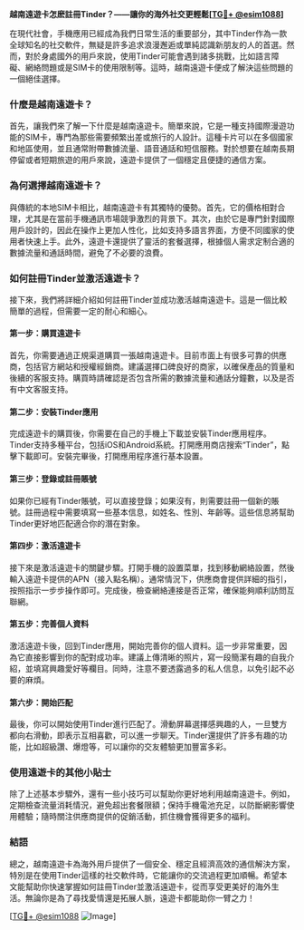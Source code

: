 **越南遠遊卡怎麽註冊Tinder？——讓你的海外社交更輕鬆[[TG💪+ @esim1088](https://t.me/s/esim1088)]**

在現代社會，手機應用已經成為我們日常生活的重要部分，其中Tinder作為一款全球知名的社交軟件，無疑是許多追求浪漫邂逅或單純認識新朋友的人的首選。然而，對於身處國外的用戶來說，使用Tinder可能會遇到諸多挑戰，比如語言障礙、網絡問題或是SIM卡的使用限制等。這時，越南遠遊卡便成了解決這些問題的一個絕佳選擇。

### **什麼是越南遠遊卡？**

首先，讓我們來了解一下什麼是越南遠遊卡。簡單來說，它是一種支持國際漫遊功能的SIM卡，專門為那些需要頻繁出差或旅行的人設計。這種卡片可以在多個國家和地區使用，並且通常附帶數據流量、語音通話和短信服務。對於想要在越南長期停留或者短期旅遊的用戶來說，遠遊卡提供了一個穩定且便捷的通信方案。

### **為何選擇越南遠遊卡？**

與傳統的本地SIM卡相比，越南遠遊卡有其獨特的優勢。首先，它的價格相對合理，尤其是在當前手機通訊市場競爭激烈的背景下。其次，由於它是專門針對國際用戶設計的，因此在操作上更加人性化，比如支持多語言界面，方便不同國家的使用者快速上手。此外，遠遊卡還提供了靈活的套餐選擇，根據個人需求定制合適的數據流量和通話時間，避免了不必要的浪費。

### **如何註冊Tinder並激活遠遊卡？**

接下來，我們將詳細介紹如何註冊Tinder並成功激活越南遠遊卡。這是一個比較簡單的過程，但需要一定的耐心和細心。

#### **第一步：購買遠遊卡**
首先，你需要通過正規渠道購買一張越南遠遊卡。目前市面上有很多可靠的供應商，包括官方網站和授權經銷商。建議選擇口碑良好的商家，以確保產品的質量和後續的客服支持。購買時請確認是否包含所需的數據流量和通話分鐘數，以及是否有中文客服支持。

#### **第二步：安裝Tinder應用**
完成遠遊卡的購買後，你需要在自己的手機上下載並安裝Tinder應用程序。Tinder支持多種平台，包括iOS和Android系統。打開應用商店搜索“Tinder”，點擊下載即可。安裝完畢後，打開應用程序進行基本設置。

#### **第三步：登錄或註冊賬號**
如果你已經有Tinder賬號，可以直接登錄；如果沒有，則需要註冊一個新的賬號。註冊過程中需要填寫一些基本信息，如姓名、性別、年齡等。這些信息將幫助Tinder更好地匹配適合你的潛在對象。

#### **第四步：激活遠遊卡**
接下來是激活遠遊卡的關鍵步驟。打開手機的設置菜單，找到移動網絡設置，然後輸入遠遊卡提供的APN（接入點名稱）。通常情況下，供應商會提供詳細的指引，按照指示一步步操作即可。完成後，檢查網絡連接是否正常，確保能夠順利訪問互聯網。

#### **第五步：完善個人資料**
激活遠遊卡後，回到Tinder應用，開始完善你的個人資料。這一步非常重要，因為它直接影響到你的配對成功率。建議上傳清晰的照片，寫一段簡潔有趣的自我介紹，並填寫興趣愛好等欄目。同時，注意不要透露過多的私人信息，以免引起不必要的麻煩。

#### **第六步：開始匹配**
最後，你可以開始使用Tinder進行匹配了。滑動屏幕選擇感興趣的人，一旦雙方都向右滑動，即表示互相喜歡，可以進一步聊天。Tinder還提供了許多有趣的功能，比如超級讚、爆燈等，可以讓你的交友體驗更加豐富多彩。

### **使用遠遊卡的其他小貼士**

除了上述基本步驟外，還有一些小技巧可以幫助你更好地利用越南遠遊卡。例如，定期檢查流量消耗情況，避免超出套餐限額；保持手機電池充足，以防斷網影響使用體驗；隨時關注供應商提供的促銷活動，抓住機會獲得更多的福利。

### **結語**

總之，越南遠遊卡為海外用戶提供了一個安全、穩定且經濟高效的通信解決方案，特別是在使用Tinder這樣的社交軟件時，它能讓你的交流過程更加順暢。希望本文能幫助你快速掌握如何註冊Tinder並激活遠遊卡，從而享受更美好的海外生活。無論你是為了尋找愛情還是拓展人脈，遠遊卡都能助你一臂之力！

[[TG💪+ @esim1088](https://t.me/s/esim1088) ![Image](https://i.postimg.cc/4NQfJmqS/Snipaste-2025-05-13-00-14-12.png)]